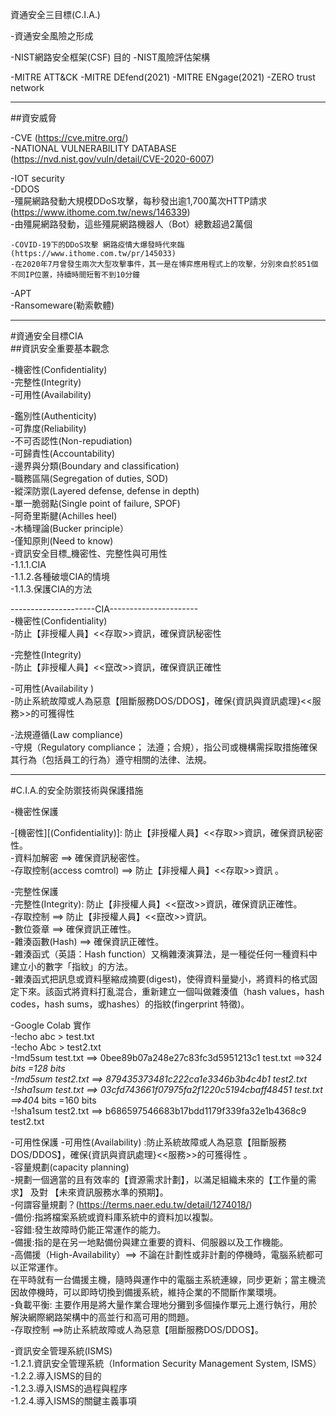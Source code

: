 資通安全三目標(C.I.A.)

-資通安全風險之形成

-NIST網路安全框架(CSF)
   目的
-NIST風險評估架構

-MITRE ATT&CK
-MITRE DEfend(2021)
-MITRE ENgage(2021)
-ZERO trust network


----------------

##資安威脅  

-CVE (https://cve.mitre.org/)  
-NATIONAL VULNERABILITY DATABASE (https://nvd.nist.gov/vuln/detail/CVE-2020-6007)  


-IOT security  
-DDOS  
    -殭屍網路發動大規模DDoS攻擊，每秒發出逾1,700萬次HTTP請求 (https://www.ithome.com.tw/news/146339)  
    -由殭屍網路發動，這些殭屍網路機器人（Bot）總數超過2萬個  
     
    -COVID-19下的DDoS攻擊 網路疫情大爆發時代來臨(https://www.ithome.com.tw/pr/145033)  
    -在2020年7月曾發生兩次大型攻擊事件，其一是在博弈應用程式上的攻擊，分別來自於851個不同IP位置，持續時間短暫不到10分鐘  
 
    
  
-APT  
-Ransomeware(勒索軟體)  



----------------------------------------------

#資通安全目標CIA  
##資訊安全重要基本觀念  

-機密性(Confidentiality)  
-完整性(Integrity)  
-可用性(Availability)  

-鑑別性(Authenticity)  
-可靠度(Reliability)  
-不可否認性(Non-repudiation)  
-可歸責性(Accountability)  
-邊界與分類(Boundary and classification)  
-職務區隔(Segregation of duties, SOD)  
-縱深防禦(Layered defense, defense in depth)  
-單一脆弱點(Single point of failure, SPOF)  
-阿奇里斯腱(Achilles heel)  
-木桶理論(Bucker principle）  
-僅知原則(Need to know)  
-資訊安全目標_機密性、完整性與可用性  
   -1.1.1.CIA  
   -1.1.2.各種破壞CIA的情境  
   -1.1.3.保護CIA的方法  
   
---------------------CIA----------------------  
-機密性(Confidentiality)  
-防止【非授權人員】<<存取>>資訊，確保資訊秘密性  

-完整性(Integrity)  
-防止【非授權人員】<<竄改>>資訊，確保資訊正確性  

-可用性(Availability )  
-防止系統故障或人為惡意【阻斷服務DOS/DDOS】，確保{資訊與資訊處理}<<服務>>的可獲得性  

-法規遵循(Law compliance)  
-守規（Regulatory compliance； 法遵；合規），指公司或機構需採取措施確保其行為（包括員工的行為）遵守相關的法律、法規。  
   
-----------------------------------------------------

#C.I.A.的安全防禦技術與保護措施  

-機密性保護  

-[機密性][(Confidentiality)]: 防止【非授權人員】<<存取>>資訊，確保資訊秘密性。    
-資料加解密 ==> 確保資訊秘密性。    
-存取控制(access comtrol) ==> 防止【非授權人員】<<存取>>資訊 。   

-完整性保護  
  -完整性(Integrity): 防止【非授權人員】<<竄改>>資訊，確保資訊正確性。    
    -存取控制 ==> 防止【非授權人員】<<竄改>>資訊。    
    -數位簽章 ==> 確保資訊正確性。    
    -雜湊函數(Hash) ==> 確保資訊正確性。    
    -雜湊函式（英語：Hash function）又稱雜湊演算法，是一種從任何一種資料中建立小的數字「指紋」的方法。  
    -雜湊函式把訊息或資料壓縮成摘要(digest)，使得資料量變小，將資料的格式固定下來。該函式將資料打亂混合，重新建立一個叫做雜湊值（hash values，hash codes，hash sums，或hashes）的指紋(fingerprint 特徵)。  
    
-Google Colab 實作  
  -!echo abc > test.txt  
  -!echo Abc > test2.txt  
  -!md5sum test.txt  ==> 0bee89b07a248e27c83fc3d5951213c1  test.txt  ==>32*4 bits =128 bits  
  -!md5sum test2.txt ==> 879435373481c222ca1e3346b3b4c4b1  test2.txt  
  -!sha1sum test.txt ==> 03cfd743661f07975fa2f1220c5194cbaff48451  test.txt ==>40*4 bits =160 bits  
  -!sha1sum test2.txt ==> b686597546683b17bdd1179f339fa32e1b4368c9  test2.txt  
 

-可用性保護
  -可用性(Availability) :防止系統故障或人為惡意【阻斷服務DOS/DDOS】，確保{資訊與資訊處理}<<服務>>的可獲得性  。  
  -容量規劃(capacity planning)  
    -規劃一個適當的且有效率的【資源需求計劃】，以滿足組織未來的【工作量的需求】 及對 【未來資訊服務水準的預期】。  
    -何謂容量規劃？(https://terms.naer.edu.tw/detail/1274018/)  
  -備份:指將檔案系統或資料庫系統中的資料加以複製。  
  -容錯:發生故障時仍能正常運作的能力。  
  -備援:指的是在另一地點備份與建立重要的資料、伺服器以及工作機能。  
  -高備援（High-Availability）==> 不論在計劃性或非計劃的停機時，電腦系統都可以正常運作。  
  在平時就有一台備援主機，隨時與運作中的電腦主系統連線，同步更新；當主機流因故停機時，可以即時切換到備援系統，維持企業的不間斷作業環境。  
  -負載平衡: 主要作用是將大量作業合理地分攤到多個操作單元上進行執行，用於解決網際網路架構中的高並行和高可用的問題。  
  -存取控制 ==>防止系統故障或人為惡意【阻斷服務DOS/DDOS】。
  
  
  -資訊安全管理系統(ISMS)    
   -1.2.1.資訊安全管理系統（Information Security Management System, ISMS）    
   -1.2.2.導入ISMS的目的    
   -1.2.3.導入ISMS的過程與程序    
   -1.2.4.導入ISMS的關鍵主義事項    
   
